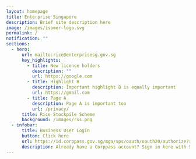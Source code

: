 ```yaml
---
layout: homepage
title: Enterprise Singapore
description: Brief site description here
image: /images/isomer-logo.svg
permalink: /
notification: ""
sections:
  - hero:
      url: mailto:rice@enterprisesg.gov.sg
      key_highlights:
        - title: New licence holders
          description: ""
          url: https://google.com
        - title: Highlight B
          description: Important highlight B is equally important
          url: https://gmail.com
        - title: Page A
          description: Page A is important too
          url: /privacy/
      title: Rice Stockpile Scheme
      background: /images/rss.png
  - infobar:
      title: Business User Login
      button: Click here
      url: https://id.corppass.gov.sg/mga/sps/oauth/oauth20/authorize?response_type=code&scope=openid&client_id=dR3r5ptxBmA8chy94hND&nonce=MGCaqmVb&state=MGCaqmVbGezr&redirect_uri=https%3A%2F%2Frice.enterprisesg.gov.sg%2Flogin_cp.aspx
      description: Already have a Corppass account? Sign in here with Singpass!
---
```

